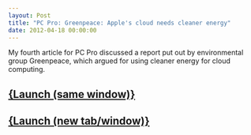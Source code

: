 ```yaml
---
layout: Post
title: "PC Pro: Greenpeace: Apple's cloud needs cleaner energy"
date: 2012-04-18 00:00:00
---
```


My fourth article for PC Pro discussed a report put out by environmental group Greenpeace, which argued for using cleaner energy for cloud computing.

## <a href="http://www.pcpro.co.uk/news/cloud/374152/greenpeace-apples-cloud-needs-cleaner-energy?width=1050&height=800&iframe=true" class="colorbox-load">{Launch (same window)}</a>
## <a href="http://www.pcpro.co.uk/news/cloud/374152/greenpeace-apples-cloud-needs-cleaner-energy" target="_blank">{Launch (new tab/window)}</a>